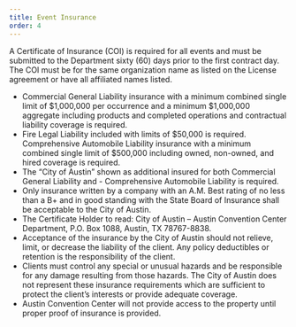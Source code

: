 ```yaml
---
title: Event Insurance
order: 4
---
```


A Certificate of Insurance (COI) is required for all events and must be submitted to the Department sixty (60) days prior to the first contract day. The COI must be for the same organization name as listed on the License agreement or have all affiliated names listed. 

- Commercial General Liability insurance with a minimum combined single limit of $1,000,000 per occurrence and a minimum $1,000,000 aggregate including products and completed operations and contractual liability coverage is required.
- Fire Legal Liability included with limits of $50,000 is required.
Comprehensive Automobile Liability insurance with a minimum combined single limit of $500,000 including owned, non-owned, and hired coverage is required.
- The “City of Austin” shown as additional insured for both Commercial General Liability and - Comprehensive Automobile Liability is required.
- Only insurance written by a company with an A.M. Best rating of no less than a B+ and in good standing with the State Board of Insurance shall be acceptable to the City of Austin.        
- The Certificate Holder to read: City of Austin – Austin Convention Center Department, P.O. Box 1088, Austin, TX 78767-8838.
- Acceptance of the insurance by the City of Austin should not relieve, limit, or decrease the liability of the client. Any policy deductibles or retention is the responsibility of the client.
- Clients must control any special or unusual hazards and be responsible for any damage resulting from those hazards. The City of Austin does not represent these insurance requirements which are sufficient to protect the client’s interests or provide adequate coverage.
- Austin Convention Center will not provide access to the property until proper proof of insurance is provided.
